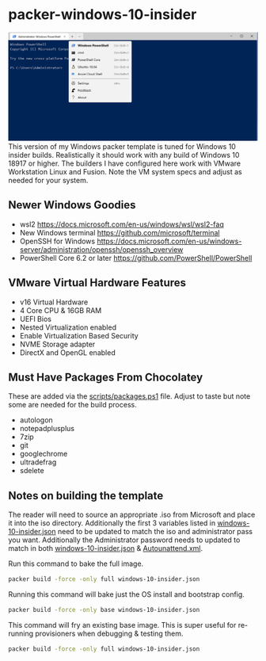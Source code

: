# packer-windows-10-insider
![Windows Terminal Screenshot](winstuff.png)
This version of my Windows packer template is tuned for Windows 10 insider builds. Realistically it should work with any build of Windows 10 18917 or higher. The builders I have configured here work with VMware Workstation Linux and Fusion. Note the VM system specs and adjust as needed for your system. 

## Newer Windows Goodies 
  * wsl2 https://docs.microsoft.com/en-us/windows/wsl/wsl2-faq
  * New Windows terminal https://github.com/microsoft/terminal
  * OpenSSH for Windows https://docs.microsoft.com/en-us/windows-server/administration/openssh/openssh_overview
  * PowerShell Core 6.2 or later https://github.com/PowerShell/PowerShell

## VMware Virtual Hardware Features
  * v16 Virtual Hardware
  * 4 Core CPU & 16GB RAM
  * UEFI Bios
  * Nested Virtualization enabled
  * Enable Virtualization Based Security
  * NVME Storage adapter
  * DirectX and OpenGL enabled

## Must Have Packages From Chocolatey
These are added via the [scripts/packages.ps1](scripts/packages.ps1) file. Adjust to taste but note some are needed for the build process.
  * autologon
  * notepadplusplus
  * 7zip
  * git
  * googlechrome
  * ultradefrag
  * sdelete


## Notes on building the template
The reader will need to source an appropriate .iso from Microsoft and place it into the iso directory. Additionally the first 3 variables listed in [windows-10-insider.json](windows-10-insider.json) need to be updated to match the iso and administrator pass you want. Additionally the Administrator password needs to updated to match in both [windows-10-insider.json](windows-10-insider.json) & [Autounattend.xml](Autounattend.xm.). 

Run this command to bake the full image. 
```bash
packer build -force -only full windows-10-insider.json
```

Running this command will bake just the OS install and bootstrap config. 
```bash
packer build -force -only base windows-10-insider.json
```

This command will fry an existing base image. This is super useful for re-running provisioners when debugging & testing them.
```bash
packer build -force -only full windows-10-insider.json
```

